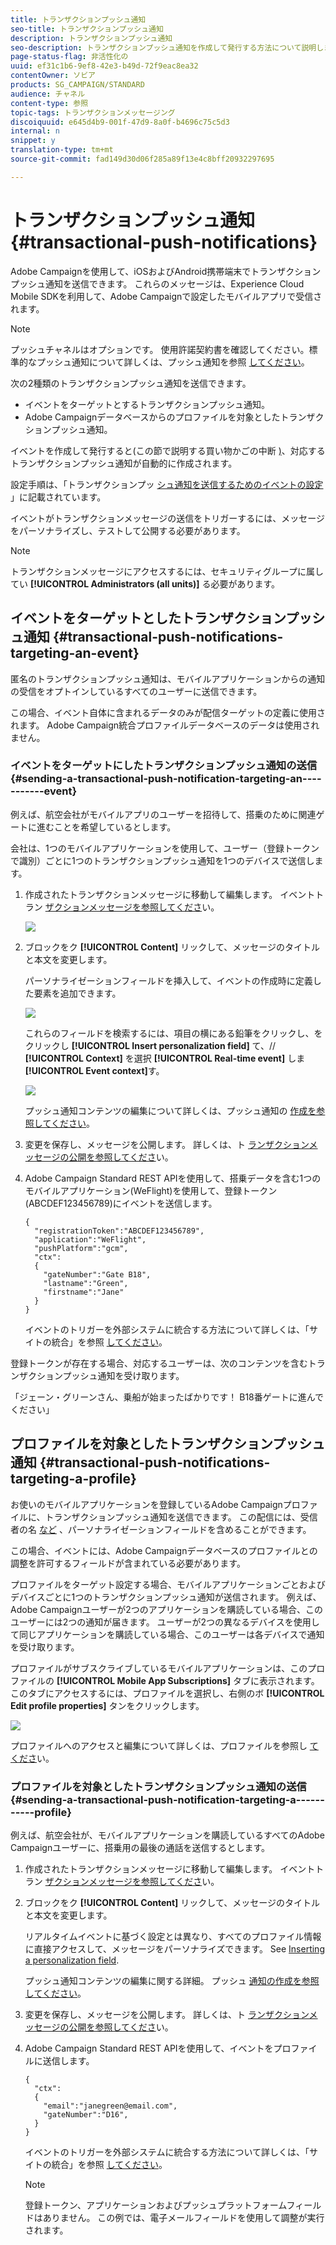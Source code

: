 ```yaml
---
title: トランザクションプッシュ通知
seo-title: トランザクションプッシュ通知
description: トランザクションプッシュ通知
seo-description: トランザクションプッシュ通知を作成して発行する方法について説明します。
page-status-flag: 非活性化の
uuid: ef31c1b6-9ef8-42e3-b49d-72f9eac8ea32
contentOwner: ソビア
products: SG_CAMPAIGN/STANDARD
audience: チャネル
content-type: 参照
topic-tags: トランザクションメッセージング
discoiquuid: e645d4b9-001f-47d9-8a0f-b4696c75c5d3
internal: n
snippet: y
translation-type: tm+mt
source-git-commit: fad149d30d06f285a89f13e4c8bff20932297695

---
```



# トランザクションプッシュ通知{#transactional-push-notifications}

Adobe Campaignを使用して、iOSおよびAndroid携帯端末でトランザクションプッシュ通知を送信できます。 これらのメッセージは、Experience Cloud Mobile SDKを利用して、Adobe Campaignで設定したモバイルアプリで受信されます。

>[!NOTE]
>
>プッシュチャネルはオプションです。 使用許諾契約書を確認してください。標準的なプッシュ通知について詳しくは、プッシュ通知を参照 [してください](../../channels/using/about-push-notifications.md)。

次の2種類のトランザクションプッシュ通知を送信できます。

* イベントをターゲットとするトランザクションプッシュ通知。
* Adobe Campaignデータベースからのプロファイルを対象としたトランザクションプッシュ通知。

イベントを作成して発行すると(この節で説明する買い物かごの中断 [)](../../channels/using/about-transactional-messaging.md#transactional-messaging-operating-principle)、対応するトランザクションプッシュ通知が自動的に作成されます。

設定手順は、「トランザクションプッ [シュ通知を送信するためのイベントの設定](../../administration/using/configuring-transactional-messaging.md#use-case--configuring-an-event-to-send-a-transactional-message) 」に記載されています。

イベントがトランザクションメッセージの送信をトリガーするには、メッセージをパーソナライズし、テストして公開する必要があります。

>[!NOTE]
>
>トランザクションメッセージにアクセスするには、セキュリティグループに属してい **[!UICONTROL Administrators (all units)]** る必要があります。

## イベントをターゲットとしたトランザクションプッシュ通知 {#transactional-push-notifications-targeting-an-event}

匿名のトランザクションプッシュ通知は、モバイルアプリケーションからの通知の受信をオプトインしているすべてのユーザーに送信できます。

この場合、イベント自体に含まれるデータのみが配信ターゲットの定義に使用されます。 Adobe Campaign統合プロファイルデータベースのデータは使用されません。

### イベントをターゲットにしたトランザクションプッシュ通知の送信 {#sending-a-transactional-push-notification-targeting-an-----------event}

例えば、航空会社がモバイルアプリのユーザーを招待して、搭乗のために関連ゲートに進むことを希望しているとします。

会社は、1つのモバイルアプリケーションを使用して、ユーザー（登録トークンで識別）ごとに1つのトランザクションプッシュ通知を1つのデバイスで送信します。

1. 作成されたトランザクションメッセージに移動して編集します。 イベントトラン [ザクションメッセージを参照してくださ](../../channels/using/event-transactional-messages.md)い。

   ![](assets/message-center_push_message.png)

1. ブロックをク **[!UICONTROL Content]** リックして、メッセージのタイトルと本文を変更します。

   パーソナライゼーションフィールドを挿入して、イベントの作成時に定義した要素を追加できます。

   ![](assets/message-center_push_content.png)

   これらのフィールドを検索するには、項目の横にある鉛筆をクリックし、をクリックし **[!UICONTROL Insert personalization field]** て、// **[!UICONTROL Context]** を選択 **[!UICONTROL Real-time event]** しま **[!UICONTROL Event context]**&#x200B;す。

   ![](assets/message-center_push_personalization.png)

   プッシュ通知コンテンツの編集について詳しくは、プッシュ通知の [作成を参照してください](../../channels/using/preparing-and-sending-a-push-notification.md)。

1. 変更を保存し、メッセージを公開します。 詳しくは、ト [ランザクションメッセージの公開を参照してくださ](../../channels/using/event-transactional-messages.md#publishing-a-transactional-message)い。
1. Adobe Campaign Standard REST APIを使用して、搭乗データを含む1つのモバイルアプリケーション(WeFlight)を使用して、登録トークン(ABCDEF123456789)にイベントを送信します。

   ```
   {
     "registrationToken":"ABCDEF123456789",
     "application":"WeFlight",
     "pushPlatform":"gcm",
     "ctx":
     {
       "gateNumber":"Gate B18",
       "lastname":"Green",
       "firstname":"Jane"
     }
   }
   ```

   イベントのトリガーを外部システムに統合する方法について詳しくは、「サイトの統合」を参照 [してください](../../administration/using/configuring-transactional-messaging.md#integrating-the-triggering-of-the-event-in-a-website)。

登録トークンが存在する場合、対応するユーザーは、次のコンテンツを含むトランザクションプッシュ通知を受け取ります。

「ジェーン・グリーンさん、乗船が始まったばかりです！ B18番ゲートに進んでください」

## プロファイルを対象としたトランザクションプッシュ通知 {#transactional-push-notifications-targeting-a-profile}

お使いのモバイルアプリケーションを登録しているAdobe Campaignプロファイルに、トランザクションプッシュ通知を送信できます。 この配信には、受信者の名 [など](../../designing/using/personalization.md#inserting-a-personalization-field) 、パーソナライゼーションフィールドを含めることができます。

この場合、イベントには、Adobe Campaignデータベースのプロファイルとの調整を許可するフィールドが含まれている必要があります。

プロファイルをターゲット設定する場合、モバイルアプリケーションごとおよびデバイスごとに1つのトランザクションプッシュ通知が送信されます。 例えば、Adobe Campaignユーザーが2つのアプリケーションを購読している場合、このユーザーには2つの通知が届きます。 ユーザーが2つの異なるデバイスを使用して同じアプリケーションを購読している場合、このユーザーは各デバイスで通知を受け取ります。

プロファイルがサブスクライブしているモバイルアプリケーションは、このプロファイルの **[!UICONTROL Mobile App Subscriptions]** タブに表示されます。 このタブにアクセスするには、プロファイルを選択し、右側のボ **[!UICONTROL Edit profile properties]** タンをクリックします。

![](assets/push_notif_subscriptions.png)

プロファイルへのアクセスと編集について詳しくは、プロファイルを参照し [てくださ](../../audiences/using/creating-profiles.md)い。

### プロファイルを対象としたトランザクションプッシュ通知の送信 {#sending-a-transactional-push-notification-targeting-a-----------profile}

例えば、航空会社が、モバイルアプリケーションを購読しているすべてのAdobe Campaignユーザーに、搭乗用の最後の通話を送信するとします。

1. 作成されたトランザクションメッセージに移動して編集します。 イベントトラン [ザクションメッセージを参照してくださ](../../channels/using/event-transactional-messages.md)い。

   <!--![](assets/message-center_push_message_profile.png)-->

1. ブロックをク **[!UICONTROL Content]** リックして、メッセージのタイトルと本文を変更します。

   リアルタイムイベントに基づく設定とは異なり、すべてのプロファイル情報に直接アクセスして、メッセージをパーソナライズできます。 See [Inserting a personalization field](../../designing/using/personalization.md#inserting-a-personalization-field).

   <!--![](assets/message-center_push_content_profile.png)-->

   プッシュ通知コンテンツの編集に関する詳細。 プッシュ [通知の作成を参照してください](../../channels/using/preparing-and-sending-a-push-notification.md)。

1. 変更を保存し、メッセージを公開します。 詳しくは、ト [ランザクションメッセージの公開を参照してくださ](../../channels/using/event-transactional-messages.md#publishing-a-transactional-message)い。
1. Adobe Campaign Standard REST APIを使用して、イベントをプロファイルに送信します。

   ```
   {
     "ctx":
     {
       "email":"janegreen@email.com",
       "gateNumber":"D16",
     }
   }
   ```

   イベントのトリガーを外部システムに統合する方法について詳しくは、「サイトの統合」を参照 [してください](../../administration/using/configuring-transactional-messaging.md#integrating-the-triggering-of-the-event-in-a-website)。

   >[!NOTE]
   >
   >登録トークン、アプリケーションおよびプッシュプラットフォームフィールドはありません。 この例では、電子メールフィールドを使用して調整が実行されます。

